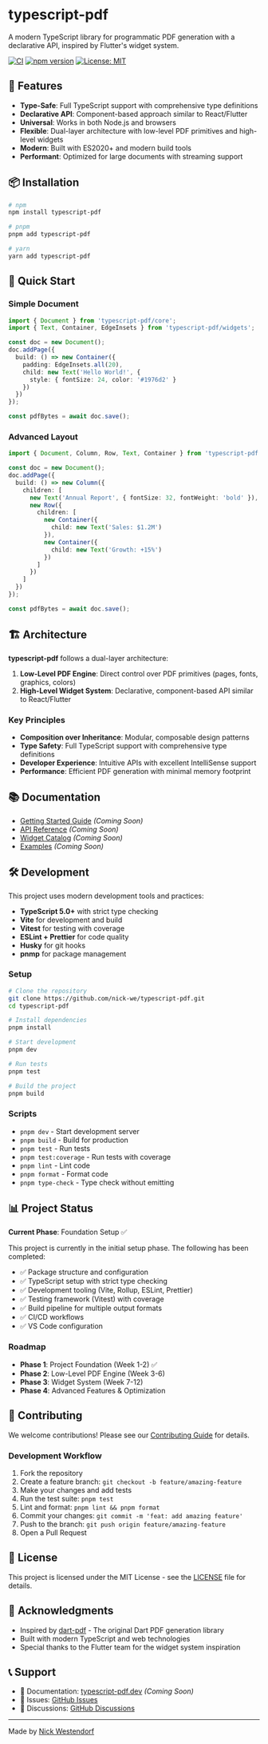 # typescript-pdf

A modern TypeScript library for programmatic PDF generation with a declarative API, inspired by Flutter's widget system.

[![CI](https://github.com/nick-we/typescript-pdf/workflows/CI/badge.svg)](https://github.com/nick-we/typescript-pdf/actions)
[![npm version](https://badge.fury.io/js/typescript-pdf.svg)](https://badge.fury.io/js/typescript-pdf)
[![License: MIT](https://img.shields.io/badge/License-MIT-yellow.svg)](https://opensource.org/licenses/MIT)

## 🚀 Features

- **Type-Safe**: Full TypeScript support with comprehensive type definitions
- **Declarative API**: Component-based approach similar to React/Flutter
- **Universal**: Works in both Node.js and browsers
- **Flexible**: Dual-layer architecture with low-level PDF primitives and high-level widgets
- **Modern**: Built with ES2020+ and modern build tools
- **Performant**: Optimized for large documents with streaming support

## 📦 Installation

```bash
# npm
npm install typescript-pdf

# pnpm
pnpm add typescript-pdf

# yarn
yarn add typescript-pdf
```

## 🎯 Quick Start

### Simple Document

```typescript
import { Document } from 'typescript-pdf/core';
import { Text, Container, EdgeInsets } from 'typescript-pdf/widgets';

const doc = new Document();
doc.addPage({
  build: () => new Container({
    padding: EdgeInsets.all(20),
    child: new Text('Hello World!', {
      style: { fontSize: 24, color: '#1976d2' }
    })
  })
});

const pdfBytes = await doc.save();
```

### Advanced Layout

```typescript
import { Document, Column, Row, Text, Container } from 'typescript-pdf';

const doc = new Document();
doc.addPage({
  build: () => new Column({
    children: [
      new Text('Annual Report', { fontSize: 32, fontWeight: 'bold' }),
      new Row({
        children: [
          new Container({
            child: new Text('Sales: $1.2M')
          }),
          new Container({
            child: new Text('Growth: +15%')
          })
        ]
      })
    ]
  })
});

const pdfBytes = await doc.save();
```

## 🏗️ Architecture

**typescript-pdf** follows a dual-layer architecture:

1. **Low-Level PDF Engine**: Direct control over PDF primitives (pages, fonts, graphics, colors)
2. **High-Level Widget System**: Declarative, component-based API similar to React/Flutter

### Key Principles

- **Composition over Inheritance**: Modular, composable design patterns
- **Type Safety**: Full TypeScript support with comprehensive type definitions
- **Developer Experience**: Intuitive APIs with excellent IntelliSense support
- **Performance**: Efficient PDF generation with minimal memory footprint

## 📚 Documentation

- [Getting Started Guide](docs/getting-started.md) *(Coming Soon)*
- [API Reference](docs/api/index.md) *(Coming Soon)*
- [Widget Catalog](docs/widgets/index.md) *(Coming Soon)*
- [Examples](examples/) *(Coming Soon)*

## 🛠️ Development

This project uses modern development tools and practices:

- **TypeScript 5.0+** with strict type checking
- **Vite** for development and build
- **Vitest** for testing with coverage
- **ESLint + Prettier** for code quality
- **Husky** for git hooks
- **pnmp** for package management

### Setup

```bash
# Clone the repository
git clone https://github.com/nick-we/typescript-pdf.git
cd typescript-pdf

# Install dependencies
pnpm install

# Start development
pnpm dev

# Run tests
pnpm test

# Build the project
pnpm build
```

### Scripts

- `pnpm dev` - Start development server
- `pnpm build` - Build for production
- `pnpm test` - Run tests
- `pnpm test:coverage` - Run tests with coverage
- `pnpm lint` - Lint code
- `pnpm format` - Format code
- `pnpm type-check` - Type check without emitting

## 📊 Project Status

**Current Phase**: Foundation Setup ✅

This project is currently in the initial setup phase. The following has been completed:

- ✅ Package structure and configuration
- ✅ TypeScript setup with strict type checking
- ✅ Development tooling (Vite, Rollup, ESLint, Prettier)
- ✅ Testing framework (Vitest) with coverage
- ✅ Build pipeline for multiple output formats
- ✅ CI/CD workflows
- ✅ VS Code configuration

### Roadmap

- **Phase 1**: Project Foundation (Week 1-2) ✅
- **Phase 2**: Low-Level PDF Engine (Week 3-6)
- **Phase 3**: Widget System (Week 7-12)
- **Phase 4**: Advanced Features & Optimization

## 🤝 Contributing

We welcome contributions! Please see our [Contributing Guide](CONTRIBUTING.md) for details.

### Development Workflow

1. Fork the repository
2. Create a feature branch: `git checkout -b feature/amazing-feature`
3. Make your changes and add tests
4. Run the test suite: `pnpm test`
5. Lint and format: `pnpm lint && pnpm format`
6. Commit your changes: `git commit -m 'feat: add amazing feature'`
7. Push to the branch: `git push origin feature/amazing-feature`
8. Open a Pull Request

## 📄 License

This project is licensed under the MIT License - see the [LICENSE](LICENSE) file for details.

## 🙏 Acknowledgments

- Inspired by [dart-pdf](https://github.com/DavBfr/dart_pdf) - The original Dart PDF generation library
- Built with modern TypeScript and web technologies
- Special thanks to the Flutter team for the widget system inspiration

## 📞 Support

- 📖 Documentation: [typescript-pdf.dev](https://typescript-pdf.dev) *(Coming Soon)*
- 🐛 Issues: [GitHub Issues](https://github.com/nick-we/typescript-pdf/issues)
- 💬 Discussions: [GitHub Discussions](https://github.com/nick-we/typescript-pdf/discussions)

---

Made by [Nick Westendorf](https://github.com/nick-we)